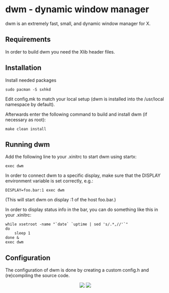 dwm - dynamic window manager
============================
dwm is an extremely fast, small, and dynamic window manager for X.


Requirements
------------
In order to build dwm you need the Xlib header files. 


Installation
------------
Install needed packages
```
sudo pacman -S sxhkd
```

Edit config.mk to match your local setup (dwm is installed into
the /usr/local namespace by default).

Afterwards enter the following command to build and install dwm (if
necessary as root):

    make clean install



Running dwm
-----------
Add the following line to your .xinitrc to start dwm using startx:

    exec dwm

In order to connect dwm to a specific display, make sure that
the DISPLAY environment variable is set correctly, e.g.:

    DISPLAY=foo.bar:1 exec dwm

(This will start dwm on display :1 of the host foo.bar.)

In order to display status info in the bar, you can do something
like this in your .xinitrc:

    while xsetroot -name "`date` `uptime | sed 's/.*,//'`"
    do
    	sleep 1
    done &
    exec dwm


Configuration
-------------
The configuration of dwm is done by creating a custom config.h
and (re)compiling the source code.

<p align="center">
  <a href="https://github.com/RaZeSloth/raze-dwm"><img src="https://cdn.discordapp.com/attachments/840140272531668992/906267716971794452/unknown.png"></a>
  <a href="https://github.com/RaZeSloth/raze-dwm"><img src="https://cdn.discordapp.com/attachments/840140272531668992/906268083231010947/unknown.png"></a>
</p>